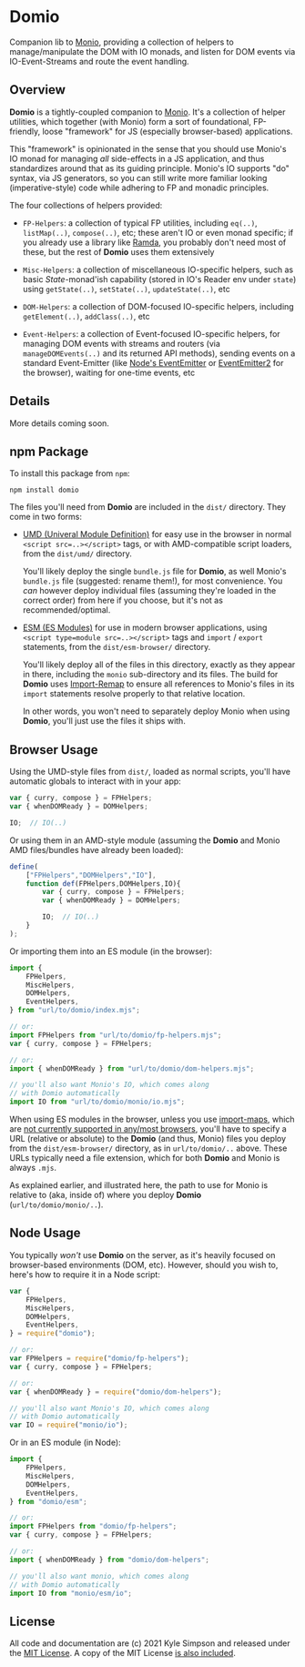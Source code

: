 # Domio

Companion lib to [Monio](https://github.com/getify/monio), providing a collection of helpers to manage/manipulate the DOM with IO monads, and listen for DOM events via IO-Event-Streams and route the event handling.

## Overview

**Domio** is a tightly-coupled companion to [Monio](https://github.com/getify/monio). It's a collection of helper utilities, which together (with Monio) form a sort of foundational, FP-friendly, loose "framework" for JS (especially browser-based) applications.

This "framework" is opinionated in the sense that you should use Monio's IO monad for managing *all* side-effects in a JS application, and thus standardizes around that as its guiding principle. Monio's IO supports "do" syntax, via JS generators, so you can still write more familiar looking (imperative-style) code while adhering to FP and monadic principles.

The four collections of helpers provided:

* `FP-Helpers`: a collection of typical FP utilities, including `eq(..)`, `listMap(..)`, `compose(..)`, etc; these aren't IO or even monad specific; if you already use a library like [Ramda](https://ramdajs.com/), you probably don't need most of these, but the rest of **Domio** uses them extensively

* `Misc-Helpers`: a collection of miscellaneous IO-specific helpers, such as basic *State*-monad'ish capability (stored in IO's Reader env under `state`) using `getState(..)`, `setState(..)`, `updateState(..)`, etc

* `DOM-Helpers`: a collection of DOM-focused IO-specific helpers, including `getElement(..)`, `addClass(..)`, etc

* `Event-Helpers`: a collection of Event-focused IO-specific helpers, for managing DOM events with streams and routers (via `manageDOMEvents(..)` and its returned API methods), sending events on a standard Event-Emitter (like [Node's EventEmitter](https://nodejs.org/api/events.html#events_class_eventemitter) or [EventEmitter2](https://github.com/EventEmitter2/EventEmitter2) for the browser), waiting for one-time events, etc

## Details

More details coming soon.

## npm Package

To install this package from `npm`:

```
npm install domio
```

The files you'll need from **Domio** are included in the `dist/` directory. They come in two forms:

* [UMD (Univeral Module Definition)](https://github.com/umdjs/umd) for easy use in the browser in normal `<script src=..></script>` tags, or with AMD-compatible script loaders, from the `dist/umd/` directory.

    You'll likely deploy the single `bundle.js` file for **Domio**, as well Monio's `bundle.js` file (suggested: rename them!), for most convenience. You *can* however deploy individual files (assuming they're loaded in the correct order) from here if you choose, but it's not as recommended/optimal.

* [ESM (ES Modules)](https://developer.mozilla.org/en-US/docs/Web/JavaScript/Guide/Modules) for use in modern browser applications, using `<script type=module src=..></script>` tags and `import` / `export` statements, from the `dist/esm-browser/` directory.

    You'll likely deploy all of the files in this directory, exactly as they appear in there, including the `monio` sub-directory and its files. The build for **Domio** uses [Import-Remap](https://github.com/getify/import-remap) to ensure all references to Monio's files in its `import` statements resolve properly to that relative location.

    In other words, you won't need to separately deploy Monio when using **Domio**, you'll just use the files it ships with.

## Browser Usage

Using the UMD-style files from `dist/`, loaded as normal scripts, you'll have automatic globals to interact with in your app:

```js
var { curry, compose } = FPHelpers;
var { whenDOMReady } = DOMHelpers;

IO;  // IO(..)
```

Or using them in an AMD-style module (assuming the **Domio** and Monio AMD files/bundles have already been loaded):

```js
define(
    ["FPHelpers","DOMHelpers","IO"],
    function def(FPHelpers,DOMHelpers,IO){
        var { curry, compose } = FPHelpers;
        var { whenDOMReady } = DOMHelpers;

        IO;  // IO(..)
    }
);
```

Or importing them into an ES module (in the browser):

```js
import {
    FPHelpers,
    MiscHelpers,
    DOMHelpers,
    EventHelpers,
} from "url/to/domio/index.mjs";

// or:
import FPHelpers from "url/to/domio/fp-helpers.mjs";
var { curry, compose } = FPHelpers;

// or:
import { whenDOMReady } from "url/to/domio/dom-helpers.mjs";

// you'll also want Monio's IO, which comes along
// with Domio automatically
import IO from "url/to/domio/monio/io.mjs";
```

When using ES modules in the browser, unless you use [import-maps](https://github.com/WICG/import-maps), which are [not currently supported in any/most browsers](https://caniuse.com/import-maps), you'll have to specify a URL (relative or absolute) to the **Domio** (and thus, Monio) files you deploy from the `dist/esm-browser/` directory, as in `url/to/domio/..` above. These URLs typically need a file extension, which for both **Domio** and Monio is always `.mjs`.

As explained earlier, and illustrated here, the path to use for Monio is relative to (aka, inside of) where you deploy **Domio** (`url/to/domio/monio/..`).

## Node Usage

You typically *won't* use **Domio** on the server, as it's heavily focused on browser-based environments (DOM, etc). However, should you wish to, here's how to require it in a Node script:

```js
var {
    FPHelpers,
    MiscHelpers,
    DOMHelpers,
    EventHelpers,
} = require("domio");

// or:
var FPHelpers = require("domio/fp-helpers");
var { curry, compose } = FPHelpers;

// or:
var { whenDOMReady } = require("domio/dom-helpers");

// you'll also want Monio's IO, which comes along
// with Domio automatically
var IO = require("monio/io");
```

Or in an ES module (in Node):

```js
import {
    FPHelpers,
    MiscHelpers,
    DOMHelpers,
    EventHelpers,
} from "domio/esm";

// or:
import FPHelpers from "domio/fp-helpers";
var { curry, compose } = FPHelpers;

// or:
import { whenDOMReady } from "domio/dom-helpers";

// you'll also want monio, which comes along
// with Domio automatically
import IO from "monio/esm/io";
```

## License

All code and documentation are (c) 2021 Kyle Simpson and released under the [MIT License](http://getify.mit-license.org/). A copy of the MIT License [is also included](LICENSE.txt).
